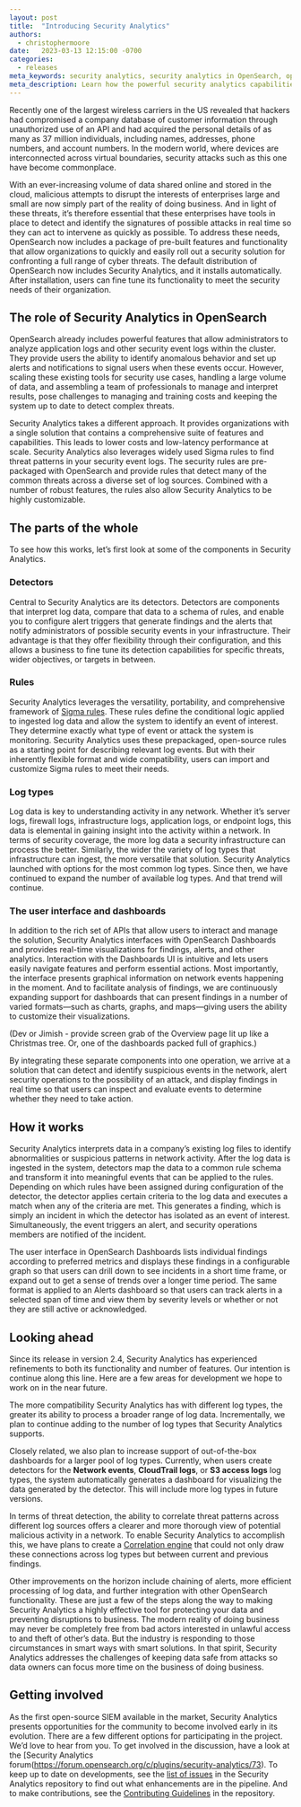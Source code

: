 ```yaml
---
layout: post
title:  "Introducing Security Analytics"
authors:
  - christophermoore
date:   2023-03-13 12:15:00 -0700
categories:
  - releases
meta_keywords: security analytics, security analytics in OpenSearch, open source SIEM tools
meta_description: Learn how the powerful security analytics capabilities in OpenSearch allow administrators to track and analyze activity in the cluster to combat cyber threats.
---
```


Recently one of the largest wireless carriers in the US revealed that hackers had compromised a company database of customer information through unauthorized use of an API and had acquired the personal details of as many as 37 million individuals, including names, addresses, phone numbers, and account numbers. In the modern world, where devices are interconnected across virtual boundaries, security attacks such as this one have become commonplace.

With an ever-increasing volume of data shared online and stored in the cloud, malicious attempts to disrupt the interests of enterprises large and small are now simply part of the reality of doing business. And in light of these threats, it’s therefore essential that these enterprises have tools in place to detect and identify the signatures of possible attacks in real time so they can act to intervene as quickly as possible. To address these needs, OpenSearch now includes a package of pre-built features and functionality that allow organizations to quickly and easily roll out a security solution for confronting a full range of cyber threats. The default distribution of OpenSearch now includes Security Analytics, and it installs automatically. After installation, users can fine tune its functionality to meet the security needs of their organization.

## The role of Security Analytics in OpenSearch

OpenSearch already includes powerful features that allow administrators to analyze application logs and other security event logs within the cluster. They provide users the ability to identify anomalous behavior and set up alerts and notifications to signal users when these events occur. However, scaling these existing tools for security use cases, handling a large volume of data, and assembling a team of professionals to manage and interpret results, pose challenges to managing and training costs and keeping the system up to date to detect complex threats.

Security Analytics takes a different approach. It provides organizations with a single solution that contains a comprehensive suite of features and capabilities. This leads to lower costs and low-latency performance at scale. Security Analytics also leverages widely used Sigma rules to find threat patterns in your security event logs. The security rules are pre-packaged with OpenSearch and provide rules that detect many of the common threats across a diverse set of log sources. Combined with a number of robust features, the rules also allow Security Analytics to be highly customizable.

## The parts of the whole

To see how this works, let’s first look at some of the components in Security Analytics.

### Detectors

Central to Security Analytics are its detectors. Detectors are components that interpret log data, compare that data to a schema of rules, and enable you to configure alert triggers that generate findings and the alerts that notify administrators of possible security events in your infrastructure. Their advantage is that they offer flexibility through their configuration, and this allows a business to fine tune its detection capabilities for specific threats, wider objectives, or targets in between.

### Rules

Security Analytics leverages the versatility, portability, and comprehensive framework of [Sigma rules](https://github.com/SigmaHQ/sigma). These rules define the conditional logic applied to ingested log data and allow the system to identify an event of interest. They determine exactly what type of event or attack the system is monitoring. Security Analytics uses these prepackaged, open-source rules as a starting point for describing relevant log events. But with their inherently flexible format and wide compatibility, users can import and customize Sigma rules to meet their needs.

### Log types

Log data is key to understanding activity in any network. Whether it’s server logs, firewall logs, infrastructure logs, application logs, or endpoint logs, this data is elemental in gaining insight into the activity within a network. In terms of security coverage, the more log data a security infrastructure can process the better. Similarly, the wider the variety of log types that infrastructure can ingest, the more versatile that solution. Security Analytics launched with options for the most common log types. Since then, we have continued to expand the number of available log types. And that trend will continue.

### The user interface and dashboards

In addition to the rich set of APIs that allow users to interact and manage the solution, Security Analytics interfaces with OpenSearch Dashboards and provides real-time visualizations for findings, alerts, and other analytics. Interaction with the Dashboards UI is intuitive and lets users easily navigate features and perform essential actions. Most importantly, the interface presents graphical information on network events happening in the moment. And to facilitate analysis of findings, we are continuously expanding support for dashboards that can present findings in a number of varied formats—such as charts, graphs, and maps—giving users the ability to customize their visualizations.

(Dev or Jimish - provide screen grab of the Overview page lit up like a Christmas tree. Or, one of the dashboards packed full of graphics.)

By integrating these separate components into one operation, we arrive at a solution that can detect and identify suspicious events in the network, alert security operations to the possibility of an attack, and display findings in real time so that users can inspect and evaluate events to determine whether they need to take action.

## How it works

Security Analytics interprets data in a company’s existing log files to identify abnormalities or suspicious patterns in network activity. After the log data is ingested in the system, detectors map the data to a common rule schema and transform it into meaningful events that can be applied to the rules. Depending on which rules have been assigned during configuration of the detector, the detector applies certain criteria to the log data and executes a match when any of the criteria are met. This generates a finding, which is simply an incident in which the detector has isolated as an event of interest. Simultaneously, the event triggers an alert, and security operations members are notified of the incident.

The user interface in OpenSearch Dashboards lists individual findings according to preferred metrics and displays these findings in a configurable graph so that users can drill down to see incidents in a short time frame, or expand out to get a sense of trends over a longer time period. The same format is applied to an Alerts dashboard so that users can track alerts in a selected span of time and view them by severity levels or whether or not they are still active or acknowledged.

## Looking ahead

Since its release in version 2.4, Security Analytics has experienced refinements to both its functionality and number of features. Our intention is continue along this line. Here are a few areas for development we hope to work on in the near future.

The more compatibility Security Analytics has with different log types, the greater its ability to process a broader range of log data. Incrementally, we plan to continue adding to the number of log types that Security Analytics supports.

Closely related, we also plan to increase support of out-of-the-box dashboards for a larger pool of log types. Currently, when users create detectors for the **Network events**, **CloudTrail logs**, or **S3 access logs** log types, the system automatically generates a dashboard for visualizing the data generated by the detector. This will include more log types in future versions.

In terms of threat detection, the ability to correlate threat patterns across different log sources offers a clearer and more thorough view of potential malicious activity in a network. To enable Security Analytics to accomplish this, we have plans to create a [Correlation engine](https://github.com/opensearch-project/security-analytics/issues/369) that could not only draw these connections across log types but between current and previous findings.

Other improvements on the horizon include chaining of alerts, more efficient processing of log data, and further integration with other OpenSearch functionality. These are just a few of the steps along the way to making Security Analytics a highly effective tool for protecting your data and preventing disruptions to business. The modern reality of doing business may never be completely free from bad actors interested in unlawful access to and theft of other’s data. But the industry is responding to those circumstances in smart ways with smart solutions. In that spirit, Security Analytics addresses the challenges of keeping data safe from attacks so data owners can focus more time on the business of doing business.

## Getting involved

As the first open-source SIEM available in the market, Security Analytics presents opportunities for the community to become involved early in its evolution. There are a few different options for participating in the project. We’d love to hear from you. To get involved in the discussion, have a look at the [Security Analytics forum(https://forum.opensearch.org/c/plugins/security-analytics/73). To keep up to date on developments, see the [list of issues](https://github.com/opensearch-project/security-analytics/issues) in the Security Analytics repository to find out what enhancements are in the pipeline. And to make contributions, see the [Contributing Guidelines](https://github.com/opensearch-project/security-analytics/blob/main/CONTRIBUTING.md) in the repository.

